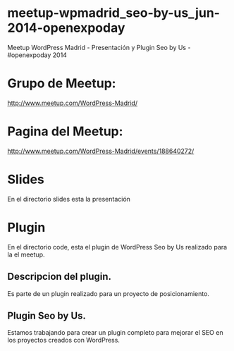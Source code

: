meetup-wpmadrid_seo-by-us_jun-2014-openexpoday
==============================================

Meetup WordPress Madrid -  Presentación y Plugin Seo by Us - #openexpoday 2014

# Grupo de Meetup:
http://www.meetup.com/WordPress-Madrid/

# Pagina del Meetup:
http://www.meetup.com/WordPress-Madrid/events/188640272/

# Slides
En el directorio slides esta la presentación

# Plugin
En el directorio code, esta el plugin de WordPress Seo by Us realizado para la el meetup.

## Descripcion del plugin.
Es parte de un plugin realizado para un proyecto de posicionamiento.

## Plugin Seo by Us.
Estamos trabajando para crear un plugin completo para mejorar el SEO en los proyectos creados con WordPress.
